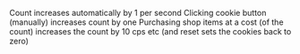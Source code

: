 Count increases automatically by 1 per second
Clicking cookie button (manually) increases count by one 
Purchasing shop items at a cost (of the count) increases the count by 10 cps etc 
(and reset sets the cookies back to zero)
